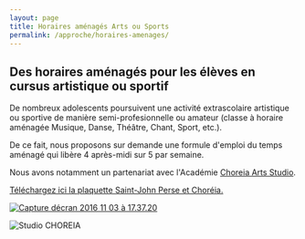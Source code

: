 ```yaml
---
layout: page
title: Horaires aménagés Arts ou Sports
permalink: /approche/horaires-amenages/
---
```


## Des horaires aménagés pour les élèves en cursus artistique ou sportif

De nombreux adolescents poursuivent une activité extrascolaire artistique ou sportive de manière semi-profesionnelle ou amateur (classe à horaire aménagée Musique, Danse, Théâtre, Chant, Sport, etc.).

De ce fait, nous proposons sur demande une formule d'emploi du temps aménagé qui libère 4 après-midi sur 5 par semaine.

Nous avons notamment un partenariat avec l'Académie [Choreia Arts Studio](http://www.choreia.com/). 

[Téléchargez ici la plaquette Saint-John Perse et Choréia. ](https://www.ecoles-sjp.fr/images/Plaquette_SJPC.pdf)

[![Capture décran 2016 11 03 à 17.37.20](https://www.ecoles-sjp.fr/images/Capture_d%C3%A9cran_2016-11-03_%C3%A0_17.37.20.png)  ](http://www.choreia.com/)

![Studio CHOREIA](https://www.ecoles-sjp.fr/images/Studio-CHOREIA.jpg)
